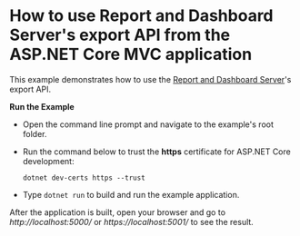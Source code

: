 # How to use Report and Dashboard Server's export API from the ASP.NET Core MVC application

This example demonstrates how to use the [Report and Dashboard Server](https://docs.devexpress.com/ReportServer/12432/index)'s export API.

**Run the Example**

- Open the command line prompt and navigate to the example's root folder.

- Run the command below to trust the **https** certificate for ASP.NET Core development:

  `dotnet dev-certs https --trust`

- Type `dotnet run` to build and run the example application.

After the application is built, open your browser and go to _http://localhost:5000/_ or _https://localhost:5001/_ to see the result.

